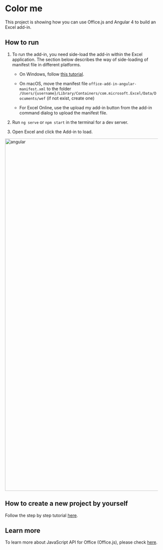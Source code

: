 # Color me

This project is showing how you can use Office.js and Angular 4 to build an Excel add-in.

## How to run

1. To run the add-in, you need side-load the add-in within the Excel application. The section below describes the way of side-loading of manifest file in different platforms.

    - On Windows, follow [this tutorial](https://dev.office.com/docs/add-ins/testing/create-a-network-shared-folder-catalog-for-task-pane-and-content-add-ins).

    - On macOS, move the manifest file `office-add-in-angular-manifest.xml` to the folder `/Users/{username}/Library/Containers/com.microsoft.Excel/Data/Documents/wef` (if not exist, create one)

    - For Excel Online, use the upload my add-in button from the add-in command dialog to upload the manifest file. 

2. Run `ng serve` or `npm start` in the terminal for a dev server.

3. Open Excel and click the Add-in to load.

<img width="1156" alt="angular" src="https://user-images.githubusercontent.com/3375461/28433959-85c503a0-6d42-11e7-8766-98e953179e2d.png">

## How to create a new project by yourself

Follow the step by step tutorial [here](https://github.com/Hongbo-Miao/office-addin-quick-start/blob/master/angular.md).

## Learn more 

To learn more about JavaScript API for Office (Office.js), please check [here](https://dev.office.com/reference/add-ins/javascript-api-for-office).

